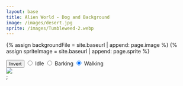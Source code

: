 ```yaml
---
layout: base
title: Alien World - Dog and Background
image: /images/desert.jpg
sprite: /images/Tumbleweed-2.webp
---
```


<!-- Liquid code, run by Jekyll, used to define location of asset(s) -->
{% assign backgroundFile = site.baseurl | append: page.image %}
{% assign spriteImage = site.baseurl | append: page.sprite %}

<style>
    #controls {
        position: relative;
        z-index: 2; /* Ensure the controls are on top of the dog canvas */
    }

    /* Style the dog canvas to be the same size as the viewport */
    #tumbleweedCanvas {
        position: absolute;
        top: 0;
        left: 0;
        width: 100%;
        height: 100%;
        z-index: 0; /* Place it below the background */
    }
</style>

<!-- Prepare DOM elements -->
<!-- Wrap both the dog canvas and controls in a container div -->
<div id="canvasContainer">
    <div id="controls"> <!-- Controls -->
        <button id="toggleCanvasEffect">Invert</button>
        <input type="radio" name="animation" id="idle">
        <label for="idle">Idle</label>
        <input type="radio" name="animation" id="barking">
        <label for="barking">Barking</label>
        <input type="radio" name="animation" id="walking" checked>
        <label for="walking">Walking</label>
    </div>
    <canvas id="backgroundCanvas">
        <img id="backgroundImage" src="{{backgroundFile}}">
    </canvas>

</div>

<script type="module">
import { Layer } from '../pp-frontend/classes/Layer.js';
import { Tumbleweed } from '../pp-frontend/classes/Tumbleweed.js';

/* Background part of Game
 * scrolling 
*/
// Prepare Background Image
const backgroundImg = new Image();
backgroundImg.src = '{{backgroundFile}}';  // Jekyll/Liquid puts filename here

// Prepare Sprite Image
const tumbleweedImg = new Image();
tumbleweedImg.src = '{{spriteImage}}';

// Prepare Canvas
const canvas = document.getElementById("backgroundCanvas");
const ctx = canvas.getContext('2d');

// Dog animation part
const tumbleweedCanvas = document.createElement("canvas");
const tumbleweedCtx = tumbleweedCanvas.getContext("2d");

// Prepare Window extents related to viewport
const maxWidth = window.innerWidth;
const maxHeight = window.innerHeight;

backgroundImg.onload = function () {
    // Setup background constants from background image
    const WIDTH = backgroundImg.width;  // Image() width (meta data)
    const HEIGHT = backgroundImg.height; // Image() height
    const ASPECT_RATIO = WIDTH / HEIGHT;
    const ADJUST = 1.42 // visual layer adjust, use "1"" for a perfect loop 

    // Set Dimensions to match the image width
    const canvasWidth = maxWidth;
    const canvasHeight = canvasWidth / ASPECT_RATIO;  // height is oriented by width
    const canvasLeft = 0; // Start image from the left edge horizontally
    const canvasTop = (maxHeight - canvasHeight) / 2;  // center image vertically

    // Set Style properties for the background canvas
    canvas.width = WIDTH / ADJUST;
    canvas.height = HEIGHT / ADJUST;
    canvas.style.width = `${canvasWidth}px`;
    canvas.style.height = `${canvasHeight}px`;
    canvas.style.position = 'absolute';
    canvas.style.left = `${canvasLeft}px`;
    canvas.style.top = `${canvasTop}px`;

    // Game speed is a common game variable
    var gameSpeed = 2;

    // Setup Dog sprite constraints
    const SPRITE_WIDTH = 160;  // matches sprite pixel width
    const SPRITE_HEIGHT = 144; // matches sprite pixel height
    const SPRITE_FRAMES = 48;  // matches number of frames per sprite row; this code assumes each row is the same
    const SPRITE_SCALE = 1;  // controls the size of the sprite on the canvas


    // Background object
    var backgroundObj = new Layer(backgroundImg, 0.2, WIDTH, HEIGHT, gameSpeed);
    var tumbleweedObj = new Tumbleweed(tumbleweedImg, 0.5, SPRITE_FRAMES, canvasWidth);

    // Append the dog canvas to the body
    document.body.appendChild(tumbleweedCanvas);

    // Animation loop
    function animation() {
        backgroundObj.update();
        backgroundObj.draw(ctx);

        tumbleweedObj.update(canvasWidth);
        tumbleweedObj.draw(SPRITE_WIDTH, SPRITE_HEIGHT, SPRITE_SCALE, canvasHeight);

        requestAnimationFrame(animation);  // cycle animation, recursion
    }

    // Start animation process
    animation();

    /* Toggle "canvas filter property" 
    * look in _sass/minima/dark-mode.scss
    */
    var isFilterEnabled = true;
    const defaultFilter = getComputedStyle(document.documentElement).getPropertyValue('--default-canvas-filter');
    toggleCanvasEffect.addEventListener("click", function () {
        if (isFilterEnabled) {
            canvas.style.filter = "none";  // remove filter
            tumbleweedCanvas.style.filter = "none";
        } else {
            canvas.style.filter = defaultFilter; // Apply the default filter value
            tumbleweedCanvas.style.filter = defaultFilter; 
        }

        isFilterEnabled = !isFilterEnabled;  // switch boolean value
    });
    /* Control "dog action" 
     * changes y value, the row in sprite
    */
    // update frameY of dog object, action from idle, bark, walk radio control
    const controls = document.getElementById('controls');
    controls.addEventListener('click', function (event) {
        if (event.target.tagName === 'INPUT') {
            const selectedAnimation = event.target.id;
            switch (selectedAnimation) {
                case 'idle':
                    tumbleweedObj.frameY = 0;
                    break;
                case 'barking':
                    tumbleweedObj.frameY = 1;
                    break;
                case 'walking':
                    tumbleweedObj.frameY = 2;
                    break;
                default:
                    break;
            }
        }
    });
};
</script>;